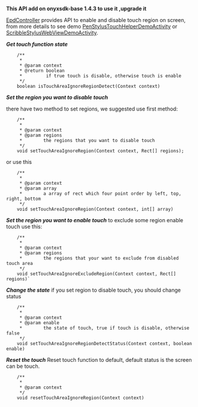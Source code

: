 **This API add on onyxsdk-base 1.4.3 to use it ,upgrade it**

[EpdController](./EpdController.md)  provides API to enable and disable touch region on screen, from more details to see demo [PenStylusTouchHelperDemoActivity](../app/sample/src/main/java/com/onyx/android/sample/PenStylusTouchHelperDemoActivity.java) or [ScribbleStylusWebViewDemoActivity](../app/sample/src/main/java/com/onyx/android/sample/ScribbleStylusWebViewDemoActivity.java).

 
***Get touch function state***

```
    /**
     *
     * @param context
     * @return boolean
     *         if true touch is disable, otherwise touch is enable
     */
    boolean isTouchAreaIgnoreRegionDetect(Context context)
```

***Set the region you want to disable touch***

there have two method to set regions, we suggested use first method:
```
    /**
     *
     * @param context
     * @param regions 
     *        the regions that you want to disable touch
     */
    void setTouchAreaIgnoreRegion(Context context, Rect[] regions);
```

or use this

```
    /**
     * 
     * @param context
     * @param array 
     *        a array of rect which four point order by left, top, right, bottom 
     */
    void setTouchAreaIgnoreRegion(Context context, int[] array)
```



***Set the region you want to enable touch***
to exclude some region enable touch use this:
```
    /**
     * 
     * @param context
     * @param regions
     *        the regions that your want to exclude from disabled touch area
     */
    void setTouchAreaIgnoreExcludeRegion(Context context, Rect[] regions)`
```

***Change the state***
 if you set region to disable touch, you should change status
```
    /**
     * 
     * @param context
     * @param enable
     *        the state of touch, true if touch is disable, otherwise false
     */
    void setTouchAreaIgnoreRegionDetectStatus(Context context, boolean enable)
```


***Reset the touch***
Reset touch function to default, default status is the screen can be touch.
```
    /**
     * 
     * @param context
     */
    void resetTouchAreaIgnoreRegion(Context context)
```
